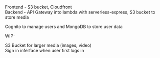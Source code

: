 Frontend - S3 bucket, Cloudfront <br />
Backend - API Gateway into lambda with serverless-express, S3 bucket to store media <br />

Cognito to manage users and MongoDB to store user data <br />

WIP-

S3 Bucket for larger media (images, video) <br />
Sign in inferface when user first logs in <br />

